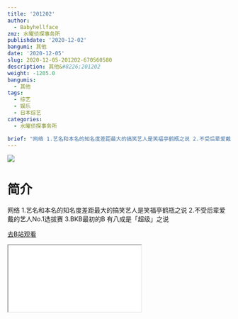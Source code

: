 ```yaml
---
title: '201202'
author:
  - Babyhellface
zmz: 水曜侦探事务所
publishdate: '2020-12-02'
bangumi: 其他
date: '2020-12-05'
slug: 2020-12-05-201202-670560580
description: 其他&#8226;201202
weight: -1205.0
bangumis:
  - 其他
tags:
  - 综艺
  - 娱乐
  - 日本综艺
categories:
  - 水曜侦探事务所

brief: "网络 1.艺名和本名的知名度差距最大的搞笑艺人是笑福亭鹤瓶之说 2.不受后辈爱戴的艺人No.1选拔赛 3.BKB最初的B 有八成是「超级」之说"
---
```

![](https://raw.githubusercontent.com/tcgriffith/owaraisite/master/static/tmpimg/eb3c62550cd1ac0ad070a68b3c2b85beac8a55de.jpg.480.jpg)
# 简介  
网络
1.艺名和本名的知名度差距最大的搞笑艺人是笑福亭鹤瓶之说
2.不受后辈爱戴的艺人No.1选拔赛
3.BKB最初的B 有八成是「超级」之说  

[去B站观看](https://www.bilibili.com/video/av670560580/)
<div class ="resp-container"><iframe class="testiframe" src="//player.bilibili.com/player.html?aid=670560580"", scrolling="no", allowfullscreen="true" > </iframe></div> 
